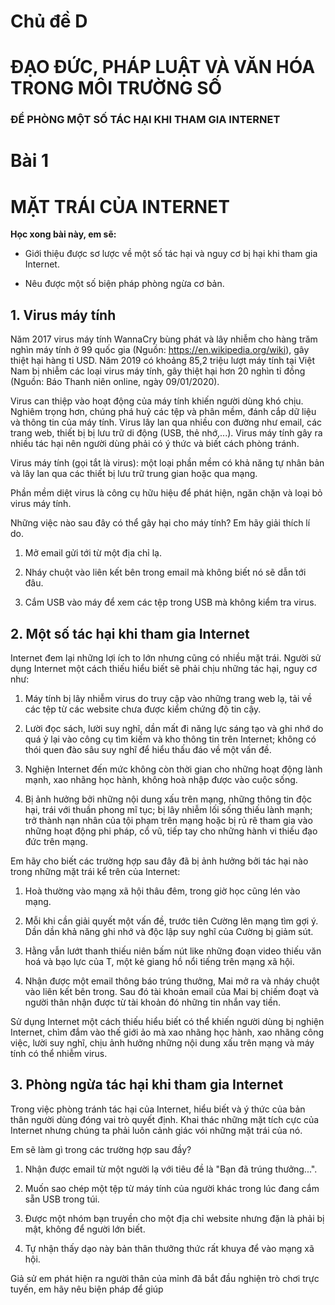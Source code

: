 # Chủ đề D
# **ĐẠO ĐỨC, PHÁP LUẬT VÀ VĂN HÓA TRONG MÔI TRƯỜNG SỐ**

### ĐỂ PHÒNG MỘT SỐ TÁC HẠI KHI THAM GIA INTERNET

# Bài 1
# MẶT TRÁI CỦA INTERNET

**Học xong bài này, em sẽ:**

- Giới thiệu được sơ lược về một số tác hại và nguy cơ bị hại khi tham gia Internet.

- Nêu được một số biện pháp phòng ngừa cơ bản.

## 1. Virus máy tính

Năm 2017 virus máy tính WannaCry bùng phát và lây nhiễm cho hàng trăm nghìn máy tính ở 99 quốc gia (Nguồn: https://en.wikipedia.org/wiki), gây thiệt hại hàng tỉ USD. Năm 2019 có khoảng 85,2 triệu lượt máy tính tại Việt Nam bị nhiễm các loại virus máy tính, gây thiệt hại hơn 20 nghìn tỉ đồng (Nguồn: Báo Thanh niên online, ngày 09/01/2020).

Virus can thiệp vào hoạt động của máy tính khiến người dùng khó chịu. Nghiêm trọng hơn, chúng phá huỷ các tệp và phân mềm, đánh cắp dữ liệu và thông tin của máy tính. Virus lây lan qua nhiều con đường như email, các trang web, thiết bị bị lưu trữ di động (USB, thẻ nhớ,...). Virus máy tính gây ra nhiều tác hại nên người dùng phải có ý thức và biết cách phòng tránh.

Virus máy tính (gọi tắt là virus): một loại phần mềm có khả năng tự nhân bản và lây lan qua các thiết bị lưu trữ trung gian hoặc qua mạng.

Phần mềm diệt virus là công cụ hữu hiệu để phát hiện, ngăn chặn và loại bỏ virus máy tính.

Những việc nào sau đây có thể gây hại cho máy tính? Em hãy giải thích lí do.
1) Mở email gửi tới từ một địa chỉ lạ.

2) Nháy chuột vào liên kết bên trong email mà không biết nó sẽ dẫn tới đâu.

3) Cắm USB vào máy để xem các tệp trong USB mà không kiểm tra virus.

## 2. Một số tác hại khi tham gia Internet

Internet đem lại những lợi ích to lớn nhưng cũng có nhiều mặt trái. Người sử dụng Internet một cách thiếu hiểu biết sẽ phải chịu những tác hại, nguy cơ như:

1) Máy tính bị lây nhiễm virus do truy cập vào những trang web lạ, tải về các tệp từ các website chưa được kiểm chứng độ tin cậy.

2) Lười đọc sách, lười suy nghĩ, dần mất đi năng lực sáng tạo và ghi nhớ do quá ỷ lại vào công cụ tìm kiếm và kho thông tin trên Internet; không có thói quen đào sâu suy nghĩ để hiểu thấu đáo về một vấn đề.

3) Nghiện Internet đến mức không còn thời gian cho những hoạt động lành mạnh, xao nhãng học hành, không hoà nhập được vào cuộc sống.

4) Bị ảnh hưởng bởi những nội dung xấu trên mạng, những thông tin độc hại, trái với thuần phong mĩ tục; bị lây nhiễm lối sống thiếu lành mạnh; trở thành nạn nhân của tội phạm trên mạng hoặc bị rủ rê tham gia vào những hoạt động phi pháp, cổ vũ, tiếp tay cho những hành vi thiếu đạo đức trên mạng.

Em hãy cho biết các trường hợp sau đây đã bị ảnh hưởng bởi tác hại nào trong những mặt trái kể trên của Internet:
1) Hoà thường vào mạng xã hội thâu đêm, trong giờ học cũng lén vào mạng.

2) Mỗi khi cần giải quyết một vấn đề, trước tiên Cường lên mạng tìm gợi ý. Dần dần khả năng ghi nhớ và độc lập suy nghĩ của Cường bị giảm sút.

3) Hằng vẫn lướt thanh thiếu niên bấm nút like những đoạn video thiếu văn hoá và bạo lực của T, một kẻ giang hồ nổi tiếng trên mạng xã hội.

4) Nhận được một email thông báo trúng thưởng, Mai mở ra và nháy chuột vào liên kết bên trong. Sau đó tài khoản email của Mai bị chiếm đoạt và người thân nhận được từ tài khoản đó những tin nhắn vay tiền.

Sử dụng Internet một cách thiếu hiểu biết có thể khiến người dùng bị nghiện Internet, chìm đắm vào thế giới ảo mà xao nhãng học hành, xao nhãng công việc, lười suy nghĩ, chịu ảnh hưởng những nội dung xấu trên mạng và máy tính có thể nhiễm virus.

## 3. Phòng ngừa tác hại khi tham gia Internet

Trong việc phòng tránh tác hại của Internet, hiểu biết và ý thức của bản thân người dùng đóng vai trò quyết định. Khai thác những mặt tích cực của Internet nhưng chúng ta phải luôn cảnh giác vói những mặt trái của nó.

Em sẽ làm gì trong các trường hợp sau đầy?
1) Nhận được email từ một người lạ với tiêu đề là "Bạn đã trúng thưởng...".

2) Muốn sao chép một tệp từ máy tính của người khác trong lúc đang cắm sẵn USB trong túi.

3) Được một nhóm bạn truyền cho một địa chỉ website nhưng đặn là phải bị mật, không để người lớn biết.

4) Tự nhận thấy dạo này bản thân thưởng thức rất khuya để vào mạng xã hội.

Giả sử em phát hiện ra người thân của mỉnh đã bắt đầu nghiện trò chơi trực tuyến, em hãy nêu biện pháp để giúp
